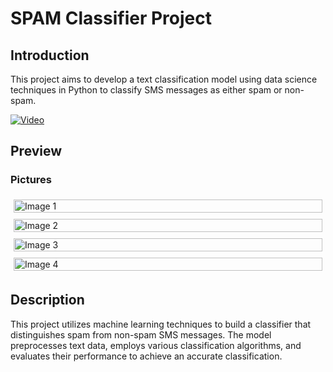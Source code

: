 # SPAM Classifier Project

## Introduction
This project aims to develop a text classification model using data science techniques in Python to classify SMS messages as either spam or non-spam.

[![Video](video_thumbnail.png)](video_link)

## Preview
### Pictures
<!-- Replace the image links with your own image URLs -->
<!-- Two rows, two columns grid -->
<div style="display: flex; flex-wrap: wrap;">
    <div style="flex: 50%; padding: 5px;">
        <img src="image_url_1" alt="Image 1" style="width: 100%;">
    </div>
    <div style="flex: 50%; padding: 5px;">
        <img src="image_url_2" alt="Image 2" style="width: 100%;">
    </div>
    <div style="flex: 50%; padding: 5px;">
        <img src="image_url_3" alt="Image 3" style="width: 100%;">
    </div>
    <div style="flex: 50%; padding: 5px;">
        <img src="image_url_4" alt="Image 4" style="width: 100%;">
    </div>
</div>

## Description
<!-- Write your project description here -->
This project utilizes machine learning techniques to build a classifier that distinguishes spam from non-spam SMS messages. The model preprocesses text data, employs various classification algorithms, and evaluates their performance to achieve an accurate classification.

<!-- Add more details, methodologies used, and any other relevant information -->
